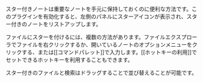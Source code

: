 スター付きノートは重要なノートを手元に保持しておくのに便利な方法です。このプラグインを有効化すると、左側のパネルにスターアイコンが表示され、スター付きのノートをリストアップします。

ファイルにスターを付けるには、複数の方法があります。ファイルエクスプローラでファイルを右クリックするか、開いているノートのオプションメニューをクリックする、または[[コマンドパレット]]で入力します。[[ホットキーの利用]]でセットできるホットキーを利用することもできます。

スター付きのファイルと検索はドラッグすることで並び替えることが可能です。